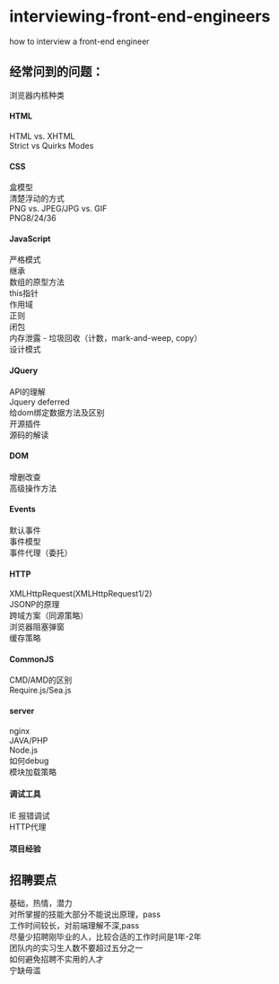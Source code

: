 interviewing-front-end-engineers
================================

how to interview a front-end engineer


## 经常问到的问题：

浏览器内核种类

#### HTML
HTML vs. XHTML   
Strict vs Quirks Modes   

#### CSS

盒模型   
清楚浮动的方式   
PNG vs. JPEG/JPG vs. GIF   
PNG8/24/36   

#### JavaScript
严格模式   
继承   
数组的原型方法   
this指针   
作用域   
正则   
闭包   
内存泄露 - 垃圾回收（计数，mark-and-weep, copy）   
设计模式   

#### JQuery
API的理解   
Jquery deferred   
给dom绑定数据方法及区别   
开源插件   
源码的解读   

#### DOM
增删改查   
高级操作方法   

#### Events
默认事件   
事件模型   
事件代理（委托）   

#### HTTP
XMLHttpRequest(XMLHttpRequest1/2)   
JSONP的原理   
跨域方案（同源策略）   
浏览器阻塞弹窗   
缓存策略   

#### CommonJS
CMD/AMD的区别   
Require.js/Sea.js   

#### server
nginx   
JAVA/PHP   
Node.js   
如何debug   
模块加载策略   

#### 调试工具
IE 报错调试   
HTTP代理   

#### 项目经验

## 招聘要点
基础，热情，潜力    
对所掌握的技能大部分不能说出原理，pass   
工作时间较长，对前端理解不深,pass   
尽量少招聘刚毕业的人，比较合适的工作时间是1年-2年   
团队内的实习生人数不要超过五分之一   
如何避免招聘不实用的人才   
宁缺毋滥   
